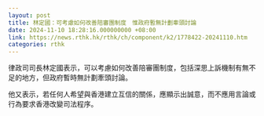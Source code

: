 ```yaml
---
layout: post
title: 林定國：可考慮如何改善陪審團制度　惟政府暫無計劃牽頭討論
date: 2024-11-10 18:28:16.000000000 +08:00
link: https://news.rthk.hk/rthk/ch/component/k2/1778422-20241110.htm
categories: rthk
---
```


律政司司長林定國表示，可以考慮如何改善陪審團制度，包括深思上訴機制有無不足的地方，但政府暫時無計劃牽頭討論。

他又表示，若任何人希望與香港建立互信的關係，應顯示出誠意，而不應用言論或行為要求香港改變司法程序。
